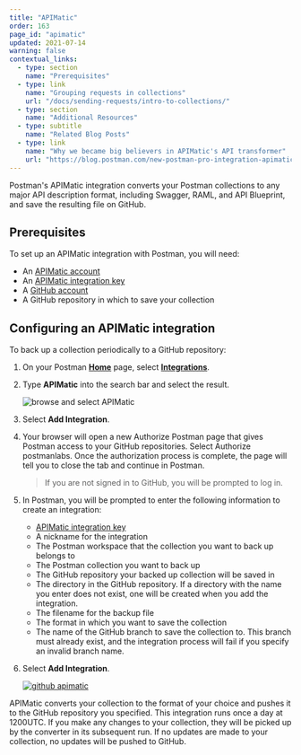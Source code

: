 ```yaml
---
title: "APIMatic"
order: 163
page_id: "apimatic"
updated: 2021-07-14
warning: false
contextual_links:
  - type: section
    name: "Prerequisites"
  - type: link
    name: "Grouping requests in collections"
    url: "/docs/sending-requests/intro-to-collections/"
  - type: section
    name: "Additional Resources"
  - type: subtitle
    name: "Related Blog Posts"
  - type: link
    name: "Why we became big believers in APIMatic's API transformer"
    url: "https://blog.postman.com/new-postman-pro-integration-apimatics-api-transformer/"
---
```


Postman's APIMatic integration converts your Postman collections to any major API description format, including Swagger, RAML, and API Blueprint, and save the resulting file on GitHub.

## Prerequisites

To set up an APIMatic integration with Postman, you will need:

* An [APIMatic account](https://www.apimatic.io/account/register)
* An [APIMatic integration key](https://docs.apimatic.io/manage-apis/get-api-keys/)
* A [GitHub account](https://github.com/)
* A GitHub repository in which to save your collection

## Configuring an APIMatic integration

To back up a collection periodically to a GitHub repository:

1. On your Postman **[Home](https://go.postman.co/home)** page, select **[Integrations](https://go.postman.co/integrations)**.
1. Type **APIMatic** into the search bar and select the result.

    ![browse and select APIMatic](https://assets.postman.com/postman-docs/apimatic-browse-all.jpg)

1. Select **Add Integration**.
1. Your browser will open a new Authorize Postman page that gives Postman access to your GitHub repositories. Select Authorize postmanlabs. Once the authorization process is complete, the page will tell you to close the tab and continue in Postman.

    > If you are not signed in to GitHub, you will be prompted to log in.

1. In Postman, you will be prompted to enter the following information to create an integration:
    *  [APIMatic integration key](https://docs.apimatic.io/manage-apis/get-api-keys/)
    *  A nickname for the integration
    *  The Postman workspace that the collection you want to back up belongs to
    *  The Postman collection you want to back up
    *  The GitHub repository your backed up collection will be saved in
    *  The directory in the GitHub repository. If a directory with the name you enter does not exist, one will be created when you add the integration.
    *  The filename for the backup file
    *  The format in which you want to save the collection
    *  The name of the GitHub branch to save the collection to. This branch must already exist, and the integration process will fail if you specify an invalid branch name.
1. Select **Add Integration**.

    [![github apimatic](https://assets.postman.com/postman-docs/apimatic-save-config.jpg)](https://assets.postman.com/postman-docs/apimatic-save-config.jpg)

APIMatic converts your collection to the format of your choice and pushes it to the GitHub repository you specified. This integration runs once a day at 1200UTC. If you make any changes to your collection, they will be picked up by the converter in its subsequent run. If no updates are made to your collection, no updates will be pushed to GitHub.
